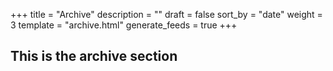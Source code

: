 +++
title = "Archive"
description = ""
draft = false
sort_by = "date"
weight = 3
template = "archive.html"
generate_feeds = true
+++

## This is the archive section
